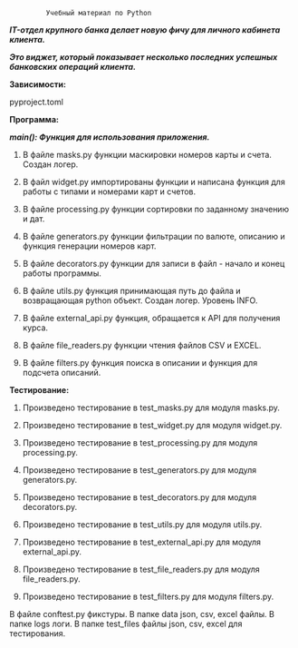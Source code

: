              Учебный материал по Python

***IT-отдел крупного банка делает новую
фичу для личного кабинета клиента.***

***Это виджет, который показывает несколько
последних успешных банковских операций клиента.***

**Зависимости:**

pyproject.toml

**Программа:**

***main(): Функция для использования приложения.***

1. В файле masks.py функции маскировки номеров
   карты и счета. Создан логер.

2. В файл widget.py импортированы функции и
   написана функция для работы с типами
   и номерами карт и счетов.

3. В файле processing.py функции сортировки
   по заданному значению и дат.

4. В файле generators.py функции фильтрации
   по валюте, описанию и функция генерации номеров карт.

5. В файле decorators.py функции для записи в файл - 
начало и конец работы программы.

6. В файле utils.py функция принимающая путь до файла 
и возвращающая python объект. Создан логер. Уровень INFO.

7. В файле external_api.py функция, обращается к API для получения курса.

8. В файле file_readers.py функции чтения файлов CSV и EXCEL.

9. В файле filters.py функция поиска в описании и функция для подсчета описаний.




**Тестирование:**

1. Произведено тестирование в test_masks.py для модуля masks.py.

2. Произведено тестирование в test_widget.py для модуля widget.py.

3. Произведено тестирование в test_processing.py для модуля processing.py.

4. Произведено тестирование в test_generators.py для модуля generators.py.

5. Произведено тестирование в test_decorators.py для модуля decorators.py.

6. Произведено тестирование в test_utils.py для модуля utils.py.

7. Произведено тестирование в test_external_api.py для модуля external_api.py.

8. Произведено тестирование в test_file_readers.py для модуля file_readers.py.

9. Произведено тестирование в test_filters.py для модуля filters.py.

В файле conftest.py фикстуры.
В папке data json, csv, excel файлы.
В папке logs логи.
В папке test_files файлы json, csv, excel для тестирования.

